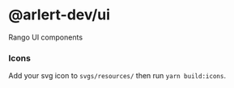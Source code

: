# @arlert-dev/ui

Rango UI components

### Icons

Add your svg icon to `svgs/resources/` then run `yarn build:icons`.

